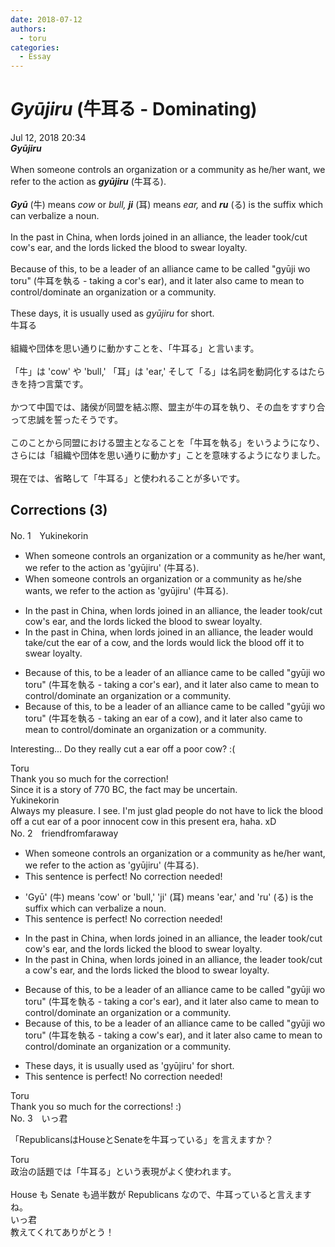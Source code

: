 ```yaml
---
date: 2018-07-12
authors:
  - toru
categories:
  - Essay
---
```


<h1 id="subject_show"><strong><em>Gyūjiru</strong></em> (牛耳る - Dominating)</h1>
<div class="date">Jul 12, 2018 20:34</div>
<div id="post"><div id="body_show_ori">
<strong><em>Gyūjiru</strong></em><br/><br/>When someone controls an organization or a community as he/her want, we refer to the action as <strong><em>gyūjiru</em></strong> (牛耳る).<br/><br/><strong><em>Gyū</em></strong> (牛) means <em>cow</em> or <em>bull,</em> <strong><em>ji</em></strong> (耳) means <em>ear,</em> and <strong><em>ru</em></strong> (る) is the suffix which can verbalize a noun.<br/><br/>In the past in China, when lords joined in an alliance, the leader took/cut cow's ear, and the lords licked the blood to swear loyalty.<br/><br/>Because of this, to be a leader of an alliance came to be called "gyūji wo toru" (牛耳を執る - taking a cor's ear), and it later also came to mean to control/dominate an organization or a community. <br/><br/>These days, it is usually used as <em>gyūjiru</em> for short.
</div></div>

<!-- more -->

<div id="post_ja"><div id="body_show_mo">
牛耳る<br/><br/>組織や団体を思い通りに動かすことを、「牛耳る」と言います。<br/><br/>「牛」は 'cow' や 'bull,' 「耳」は 'ear,' そして「る」は名詞を動詞化するはたらきを持つ言葉です。<br/><br/>かつて中国では、諸侯が同盟を結ぶ際、盟主が牛の耳を執り、その血をすすり合って忠誠を誓ったそうです。<br/><br/>このことから同盟における盟主となることを「牛耳を執る」をいうようになり、さらには「組織や団体を思い通りに動かす」ことを意味するようになりました。<br/><br/>現在では、省略して「牛耳る」と使われることが多いです。
</div></div>

## Corrections (3)
<div id="block"><div class="first_name"> No. 1　<span class="just_name">Yukinekorin</span></div><div id="block2">
<ul class="correction_field">
<li class="incorrect">When someone controls an organization or a community as he/her want, we refer to the action as 'gyūjiru' (牛耳る).</li>
<li class="corrected correct">
When someone controls an organization or a community as he/<span class="f_blue">she</span> <span class="f_blue">wants</span>, we refer to the action as 'gyūjiru' (牛耳る).
</li>
</ul>
<ul class="correction_field">
<li class="incorrect">In the past in China, when lords joined in an alliance, the leader took/cut cow's ear, and the lords licked the blood to swear loyalty.</li>
<li class="corrected correct">
In the past in China, when lords joined <span class="f_blue"><span class="sline">in</span></span> an alliance, the leader<span class="f_blue"> would</span> <span class="f_blue">take/cut the ear of a cow,</span> and the lords <span class="f_blue">would lick</span> the blood<span class="f_blue"> off it</span> to swear loyalty.
</li>
</ul>
<ul class="correction_field">
<li class="incorrect">Because of this, to be a leader of an alliance came to be called "gyūji wo toru" (牛耳を執る - taking a cor's ear), and it later also came to mean to control/dominate an organization or a community.</li>
<li class="corrected correct">
Because of this, to be a leader of an alliance came to be called "gyūji wo toru" (牛耳を執る - taking <span class="f_blue">an ear of a cow)</span>, and it later also came to mean to control/dominate an organization or a community.
</li>
</ul>
<p class="comment_small">
 Interesting... Do they really cut a ear off a poor cow? :(
</p>

</div><div class="name"><span class="just_name">Toru</span><br>
Thank you so much for the correction!<br/>Since it is a story of 770 BC, the fact may be uncertain.
</div>
<div class="name"><span class="just_name">Yukinekorin</span><br>
Always my pleasure. I see. I'm just glad people do not have to lick the blood off a cut ear of a poor innocent cow in this present era, haha. xD
</div>
</div>
<div id="block"><div class="first_name"> No. 2　<span class="just_name">friendfromfaraway</span></div><div id="block2">
<ul class="correction_field">
<li class="incorrect">When someone controls an organization or a community as he/her want, we refer to the action as 'gyūjiru' (牛耳る).</li>
<li class="corrected perfect">This sentence is perfect! No correction needed!</li>
</ul>
<ul class="correction_field">
<li class="incorrect">'Gyū' (牛) means 'cow' or 'bull,' 'ji' (耳) means 'ear,' and 'ru' (る) is the suffix which can verbalize a noun.</li>
<li class="corrected perfect">This sentence is perfect! No correction needed!</li>
</ul>
<ul class="correction_field">
<li class="incorrect">In the past in China, when lords joined in an alliance, the leader took/cut cow's ear, and the lords licked the blood to swear loyalty.</li>
<li class="corrected correct">
In the past in China, when lords joined in an alliance, the leader took/cut a cow's ear, and the lords licked the blood to swear loyalty.
</li>
</ul>
<ul class="correction_field">
<li class="incorrect">Because of this, to be a leader of an alliance came to be called "gyūji wo toru" (牛耳を執る - taking a cor's ear), and it later also came to mean to control/dominate an organization or a community.</li>
<li class="corrected correct">
Because of this, to be a leader of an alliance came to be called "gyūji wo toru" (牛耳を執る - taking a cow's ear), and it later also came to mean to control/dominate an organization or a community.
</li>
</ul>
<ul class="correction_field">
<li class="incorrect">These days, it is usually used as 'gyūjiru' for short.</li>
<li class="corrected perfect">This sentence is perfect! No correction needed!</li>
</ul>
</div><div class="name"><span class="just_name">Toru</span><br>
Thank you so much for the corrections! :)
</div>
</div>
<div id="block"><div class="first_name"> No. 3　<span class="just_name">いっ君</span></div><div id="block2">
<p class="comment_small">
 「RepublicansはHouseとSenateを牛耳っている」を言えますか？
</p>

</div><div class="name"><span class="just_name">Toru</span><br>
政治の話題では「牛耳る」という表現がよく使われます。<br/><br/>House も Senate も過半数が Republicans なので、牛耳っていると言えますね。
</div>
<div class="name"><span class="just_name">いっ君</span><br>
教えてくれてありがとう！
</div>
</div>
